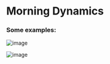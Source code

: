 # Morning Dynamics
### Some examples:

![image](https://user-images.githubusercontent.com/66780462/110516789-187edf00-811b-11eb-8be8-2547fd30cf99.png)

![image](https://user-images.githubusercontent.com/66780462/110516870-2f253600-811b-11eb-85e3-b90e57b61735.png)
